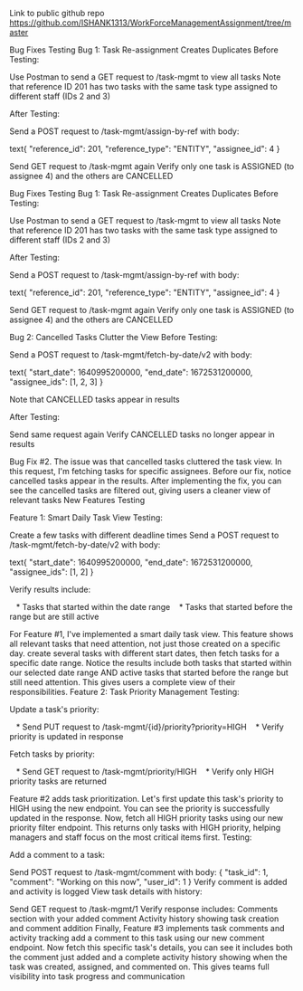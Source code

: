Link to public github repo
https://github.com/ISHANK1313/WorkForceManagementAssignment/tree/master


Bug Fixes Testing
Bug 1: Task Re-assignment Creates Duplicates
Before Testing:

Use Postman to send a GET request to /task-mgmt to view all tasks
Note that reference ID 201 has two tasks with the same task type assigned to different staff (IDs 2 and 3)

After Testing:

Send a POST request to /task-mgmt/assign-by-ref with body:

text{
  "reference_id": 201,
  "reference_type": "ENTITY",
  "assignee_id": 4
}

Send GET request to /task-mgmt again
Verify only one task is ASSIGNED (to assignee 4) and the others are CANCELLED

Bug Fixes Testing
Bug 1: Task Re-assignment Creates Duplicates
Before Testing:

Use Postman to send a GET request to /task-mgmt to view all tasks
Note that reference ID 201 has two tasks with the same task type assigned to different staff (IDs 2 and 3)

After Testing:

Send a POST request to /task-mgmt/assign-by-ref with body:

text{
  "reference_id": 201,
  "reference_type": "ENTITY",
  "assignee_id": 4
}

Send GET request to /task-mgmt again
Verify only one task is ASSIGNED (to assignee 4) and the others are CANCELLED

Bug 2: Cancelled Tasks Clutter the View
Before Testing:

Send a POST request to /task-mgmt/fetch-by-date/v2 with body:

text{
  "start_date": 1640995200000,
  "end_date": 1672531200000,
  "assignee_ids": [1, 2, 3]
}

Note that CANCELLED tasks appear in results

After Testing:

Send same request again
Verify CANCELLED tasks no longer appear in results

Bug Fix #2. The issue was that cancelled tasks cluttered the task view. In this request, 
I'm fetching tasks for specific assignees. Before our fix, notice cancelled tasks appear in the results. 
After implementing the fix, you can see the cancelled tasks are filtered out, giving users a cleaner view of relevant tasks
New Features Testing

Feature 1: Smart Daily Task View
Testing:

Create a few tasks with different deadline times
Send a POST request to /task-mgmt/fetch-by-date/v2 with body:

text{
  "start_date": 1640995200000, 
  "end_date": 1672531200000,
  "assignee_ids": [1, 2]
}

Verify results include:

   * Tasks that started within the date range
   * Tasks that started before the range but are still active
   
   For Feature #1, I've implemented a smart daily task view. This feature shows all relevant tasks that need attention, not just those created on a specific day. 
    create several tasks with different start dates, then fetch tasks for a specific date range. 
   Notice the results include both tasks that started within our selected date range AND active tasks that started before the range but still need attention. 
   This gives users a complete view of their responsibilities.
Feature 2: Task Priority Management
Testing:

Update a task's priority:

   * Send PUT request to /task-mgmt/{id}/priority?priority=HIGH
   * Verify priority is updated in response

Fetch tasks by priority:

   * Send GET request to /task-mgmt/priority/HIGH
   * Verify only HIGH priority tasks are returned
   
Feature #2 adds task prioritization. 
Let's first update this task's priority to HIGH using the new endpoint. 
You can see the priority is successfully updated in the response. Now, fetch all HIGH priority tasks using our new priority filter endpoint. 
This returns only tasks with HIGH priority, helping managers and staff focus on the most critical items first.
Testing:

Add a comment to a task:

Send POST request to /task-mgmt/comment with body:
{
  "task_id": 1,
  "comment": "Working on this now",
  "user_id": 1
}
Verify comment is added and activity is logged
View task details with history:

Send GET request to /task-mgmt/1
Verify response includes:
Comments section with your added comment
Activity history showing task creation and comment addition
Finally, Feature #3 implements task comments and activity tracking
add a comment to this task using our new comment endpoint. Now fetch this specific task's details, you can see it includes both the comment just added and a complete activity history showing when the task was created, assigned, and commented on. This gives teams full visibility into task progress and communication
